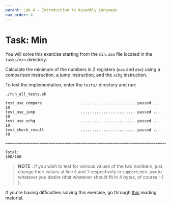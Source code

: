 ```yaml
---
parent: Lab 4 - Introduction to Assembly Language
nav_order: 4
---
```


# Task: Min

You will solve this exercise starting from the `min.asm` file located in the `tasks/min` directory.

Calculate the minimum of the numbers in 2 registers (`eax` and `ebx`) using a comparison instruction, a jump instruction, and the `xchg` instruction.

To test the implementation, enter the `tests/` directory and run:

```console
./run_all_tests.sh

test_use_compare                 ........................ passed ...  10
test_use_jump                    ........................ passed ...  10
test_use_xchg                    ........................ passed ...  10
test_check_result                ........................ passed ...  70

========================================================================

Total:                                                           100/100
```

> **NOTE** : If you wish to test for various values of the two numbers, just change their values at line `6` and `7` respectively  in `support/min.asm` to whatever you desire (that whatever should fit in 4 bytes, of course :-) ).

If you're having difficulties solving this exercise, go through [this](../../reading/x86-architecture-family.md) reading material.
